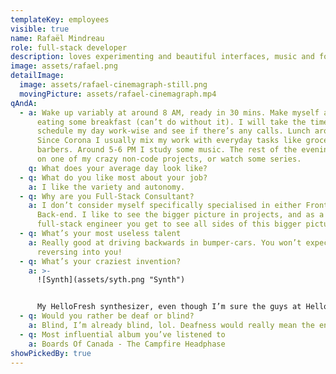 ```yaml
---
templateKey: employees
visible: true
name: Rafaël Mindreau
role: full-stack developer
description: loves experimenting and beautiful interfaces, music and food too
image: assets/rafael.png
detailImage:
  image: assets/rafael-cinemagraph-still.png
  movingPicture: assets/rafael-cinemagraph.mp4
qAndA:
  - a: Wake up variably at around 8 AM, ready in 30 mins. Make myself a coffee,
      eating some breakfast (can’t do without it). I will take the time to
      schedule my day work-wise and see if there’s any calls. Lunch around 1 PM.
      Since Corona I usually mix my work with everyday tasks like groceries and
      barbers. Around 5-6 PM I study some music. The rest of the evening I work
      on one of my crazy non-code projects, or watch some series.
    q: What does your average day look like?
  - q: What do you like most about your job?
    a: I like the variety and autonomy.
  - q: Why are you Full-Stack Consultant?
    a: I don’t consider myself specifically specialised in either Front- or
      Back-end. I like to see the bigger picture in projects, and as a
      full-stack engineer you get to see all sides of this bigger picture.
  - q: What’s your most useless talent
    a: Really good at driving backwards in bumper-cars. You won’t expect me
      reversing into you!
  - q: What’s your craziest invention?
    a: >-
      ![Synth](assets/syth.png "Synth")


      My HelloFresh synthesizer, even though I’m sure the guys at HelloFresh don’t have a clue.
  - q: Would you rather be deaf or blind?
    a: Blind, I’m already blind, lol. Deafness would really mean the end of my life.
  - q: Most influential album you’ve listened to
    a: Boards Of Canada - The Campfire Headphase
showPickedBy: true
---
```

